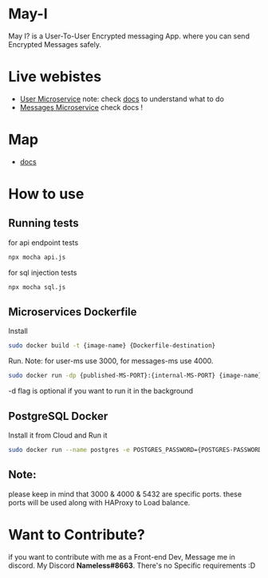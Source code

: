 # May-I
May I? is a User-To-User Encrypted messaging App. where you can send Encrypted Messages safely.

# Live webistes
- [User Microservice](https://mayiuserms.herokuapp.com/) note: check [docs](https://github.com/Terry-404/May-I/blob/main/docs.md) to understand what to do
- [Messages Microservice](https://mayimessagesms.herokuapp.com/) check docs !

# Map
- [docs](https://github.com/Terry-404/May-I/blob/main/docs.md)

# How to use
## Running tests
for api endpoint tests
```bash
npx mocha api.js
```
for sql injection tests
```bash
npx mocha sql.js
```
## Microservices Dockerfile
Install
```bash
sudo docker build -t {image-name} {Dockerfile-destination}
```
Run. Note: for user-ms use 3000, for messages-ms use 4000. 
```bash
sudo docker run -dp {published-MS-PORT}:{internal-MS-PORT} {image-name}
```
-d flag is optional if you want to run it in the background

## PostgreSQL Docker
Install it from Cloud and Run it
```bash
sudo docker run --name postgres -e POSTGRES_PASSWORD={POSTGRES-PASSWORD} -e PGDATA=/var/lib/postgres/data -p 5432:5432 -v pgdata:/var/lib/postgres/data postgres
```
## Note:
please keep in mind that 3000 & 4000 & 5432 are specific ports. these ports will be used along with HAProxy to Load balance.

# Want to Contribute?
if you want to contribute with me as a Front-end Dev, Message me in discord.
My Discord **Nameless#8663**. There's no Specific requirements :D
